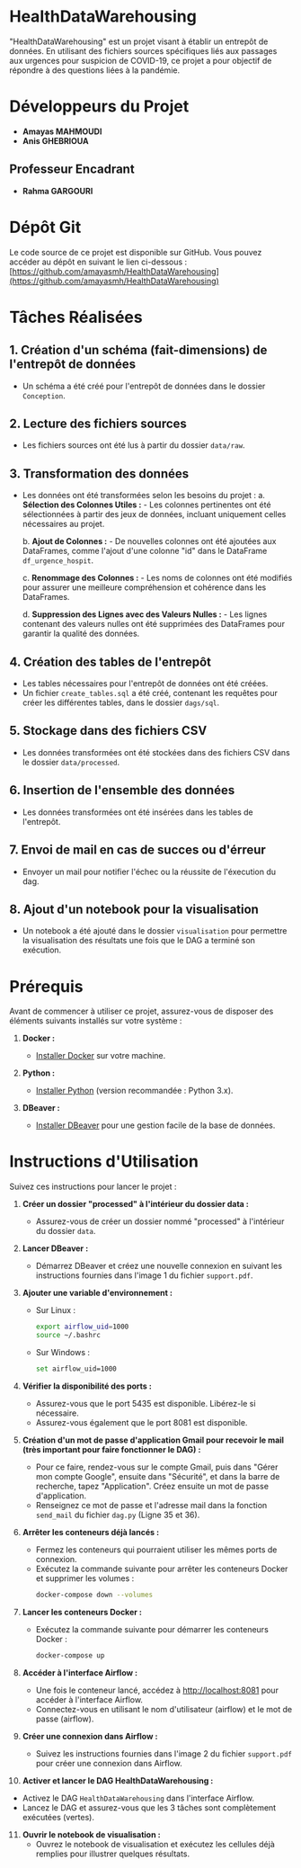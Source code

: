 # HealthDataWarehousing
"HealthDataWarehousing" est un projet visant à établir un entrepôt de données. En utilisant des fichiers sources spécifiques liés aux passages aux urgences pour suspicion de COVID-19, ce projet a pour objectif de répondre à des questions liées à la pandémie.


# Développeurs du Projet

- **Amayas MAHMOUDI**
- **Anis GHEBRIOUA**

## Professeur Encadrant

- **Rahma GARGOURI**


# Dépôt Git

Le code source de ce projet est disponible sur GitHub. Vous pouvez accéder au dépôt en suivant le lien ci-dessous :
[https://github.com/amayasmh/HealthDataWarehousing](https://github.com/amayasmh/HealthDataWarehousing)


# Tâches Réalisées

## 1. Création d'un schéma (fait-dimensions) de l'entrepôt de données
   - Un schéma a été créé pour l'entrepôt de données dans le dossier `Conception`.

## 2. Lecture des fichiers sources
   - Les fichiers sources ont été lus à partir du dossier `data/raw`.

## 3. Transformation des données
   - Les données ont été transformées selon les besoins du projet :
      a. **Sélection des Colonnes Utiles :**
         - Les colonnes pertinentes ont été sélectionnées à partir des jeux de données, incluant uniquement celles nécessaires au projet.
      
      b. **Ajout de Colonnes :**
         - De nouvelles colonnes ont été ajoutées aux DataFrames, comme l'ajout d'une colonne "id" dans le DataFrame `df_urgence_hospit`.

      c. **Renommage des Colonnes :**
         - Les noms de colonnes ont été modifiés pour assurer une meilleure compréhension et cohérence dans les DataFrames.

      d. **Suppression des Lignes avec des Valeurs Nulles :**
         - Les lignes contenant des valeurs nulles ont été supprimées des DataFrames pour garantir la qualité des données.

## 4. Création des tables de l'entrepôt
   - Les tables nécessaires pour l'entrepôt de données ont été créées.
   - Un fichier `create_tables.sql` a été créé, contenant les requêtes pour créer les différentes tables, dans le dossier `dags/sql`.

## 5. Stockage dans des fichiers CSV
   - Les données transformées ont été stockées dans des fichiers CSV dans le dossier `data/processed`.

## 6. Insertion de l'ensemble des données
   - Les données transformées ont été insérées dans les tables de l'entrepôt.

## 7. Envoi de mail en cas de succes ou d'érreur
   - Envoyer un mail pour notifier l'échec ou la réussite de l'éxecution du dag.

## 8. Ajout d'un notebook pour la visualisation
   - Un notebook a été ajouté dans le dossier `visualisation` pour permettre la visualisation des résultats une fois que le DAG a terminé son exécution.



# Prérequis

Avant de commencer à utiliser ce projet, assurez-vous de disposer des éléments suivants installés sur votre système :

1. **Docker :**
   - [Installer Docker](https://docs.docker.com/get-docker/) sur votre machine.

2. **Python :**
   - [Installer Python](https://www.python.org/downloads/) (version recommandée : Python 3.x).

3. **DBeaver :**
   - [Installer DBeaver](https://dbeaver.io/download/) pour une gestion facile de la base de données.


# Instructions d'Utilisation

Suivez ces instructions pour lancer le projet :

1. **Créer un dossier "processed" à l'intérieur du dossier data :**
   - Assurez-vous de créer un dossier nommé "processed" à l'intérieur du dossier `data`.

2. **Lancer DBeaver :**
   - Démarrez DBeaver et créez une nouvelle connexion en suivant les instructions fournies dans l'image 1 du fichier `support.pdf`.

3. **Ajouter une variable d'environnement :**
   - Sur Linux :
     ```bash
     export airflow_uid=1000
     source ~/.bashrc
     ```
   - Sur Windows :
     ```bash
     set airflow_uid=1000
     ```
4. **Vérifier la disponibilité des ports :**
   - Assurez-vous que le port 5435 est disponible. Libérez-le si nécessaire.
   - Assurez-vous également que le port 8081 est disponible.

5. **Création d'un mot de passe d'application Gmail pour recevoir le mail (très important pour faire fonctionner le DAG) :**
   - Pour ce faire, rendez-vous sur le compte Gmail, puis dans "Gérer mon compte Google", ensuite dans "Sécurité", et dans la barre de recherche, tapez "Application". Créez ensuite un mot de passe d'application.
   - Renseignez ce mot de passe et l'adresse mail dans la fonction `send_mail` du fichier `dag.py` (Ligne 35 et 36).  

6. **Arrêter les conteneurs déjà lancés :**
   - Fermez les conteneurs qui pourraient utiliser les mêmes ports de connexion.
   - Exécutez la commande suivante pour arrêter les conteneurs Docker et supprimer les volumes :
     ```bash
     docker-compose down --volumes
     ```

7. **Lancer les conteneurs Docker :**
   - Exécutez la commande suivante pour démarrer les conteneurs Docker :
     ```bash
     docker-compose up
     ```

8. **Accéder à l'interface Airflow :**
   - Une fois le conteneur lancé, accédez à [http://localhost:8081](http://localhost:8081) pour accéder à l'interface Airflow.
   - Connectez-vous en utilisant le nom d'utilisateur (airflow) et le mot de passe (airflow).

9. **Créer une connexion dans Airflow :**
   - Suivez les instructions fournies dans l'image 2 du fichier `support.pdf` pour créer une connexion dans Airflow.

10. **Activer et lancer le DAG HealthDataWarehousing :**
   - Activez le DAG `HealthDataWarehousing` dans l'interface Airflow.
   - Lancez le DAG et assurez-vous que les 3 tâches sont complètement exécutées (vertes).

11. **Ouvrir le notebook de visualisation :**
    - Ouvrez le notebook de visualisation et exécutez les cellules déjà remplies pour illustrer quelques résultats.

